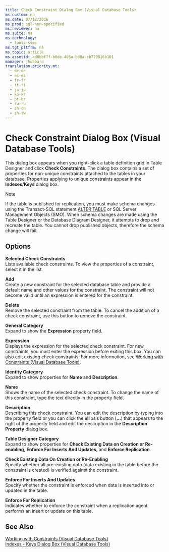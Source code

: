 ```yaml
---
title: Check Constraint Dialog Box (Visual Database Tools)
ms.custom: na
ms.date: 07/12/2016
ms.prod: sql-non-specified
ms.reviewer: na
ms.suite: na
ms.technology: 
  - tools-ssms
ms.tgt_pltfrm: na
ms.topic: article
ms.assetid: ad0bbf7f-b0de-406a-bd0a-cb779816b101
manager: jhubbard
translation.priority.mt: 
  - de-de
  - es-es
  - fr-fr
  - it-it
  - ja-jp
  - ko-kr
  - pt-br
  - ru-ru
  - zh-cn
  - zh-tw
---
```

# Check Constraint Dialog Box (Visual Database Tools)
This dialog box appears when you right\-click a table definition grid in Table Designer and click **Check Constraints**. The dialog box contains a set of properties for non\-unique constraints attached to the tables in your database. Properties applying to unique constraints appear in the **Indexes\/Keys** dialog box.  
  
> [!NOTE]  
> If the table is published for replication, you must make schema changes using the Transact\-SQL statement [ALTER TABLE](assetId:///f1745145-182d-4301-a334-18f799d361d1) or SQL Server Management Objects (SMO). When schema changes are made using the Table Designer or the Database Diagram Designer, it attempts to drop and recreate the table. You cannot drop published objects, therefore the schema change will fail.  
  
## Options  
**Selected Check Constraints**  
Lists available check constraints. To view the properties of a constraint, select it in the list.  
  
**Add**  
Create a new constraint for the selected database table and provide a default name and other values for the constraint. The constraint will not become valid until an expression is entered for the constraint.  
  
**Delete**  
Remove the selected constraint from the table. To cancel the addition of a check constraint, use this button to remove the constraint.  
  
**General Category**  
Expand to show the **Expression** property field.  
  
**Expression**  
Displays the expression for the selected check constraint. For new constraints, you must enter the expression before exiting this box. You can also edit existing check constraints. For more information, see [Working with Constraints (Visual Database Tools)](assetId:///637098af-2567-48f8-90f4-b41df059833e).  
  
**Identity Category**  
Expand to show properties for **Name** and **Description**.  
  
**Name**  
Shows the name of the selected check constraint. To change the name of this constraint, type the text directly in the property field.  
  
**Description**  
Describing this check constraint. You can edit the description by typing into the property field or you can click the ellipsis button (**…**) that appears to the right of the property field and edit the description in the **Description Property** dialog box.  
  
**Table Designer Category**  
Expand to show properties for **Check Existing Data on Creation or Re\-enabling**, **Enforce For Inserts And Updates**, and **Enforce Replication**.  
  
**Check Existing Data On Creation or Re\-Enabling**  
Specify whether all pre\-existing data (data existing in the table before the constraint is created) is verified against the constraint.  
  
**Enforce For Inserts And Updates**  
Specify whether the constraint is enforced when data is inserted into or updated in the table.  
  
**Enforce For Replication**  
Indicates whether to enforce the constraint when a replication agent performs an insert or update on this table.  
  
## See Also  
[Working with Constraints (Visual Database Tools)](assetId:///637098af-2567-48f8-90f4-b41df059833e)  
[Indexes - Keys Dialog Box &#40;Visual Database Tools&#41;](../content/Indexes---Keys-Dialog-Box--Visual-Database-Tools-.md)  
  
